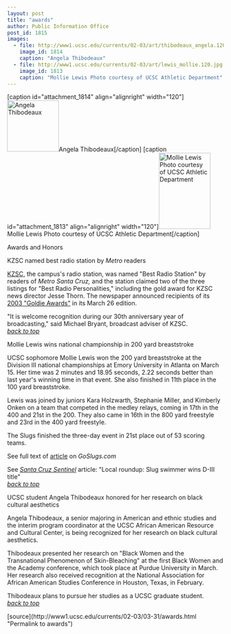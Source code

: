 ```yaml
---
layout: post
title: "awards"
author: Public Information Office
post_id: 1815
images:
  - file: http://www1.ucsc.edu/currents/02-03/art/thibodeaux_angela.120%20.jpg
    image_id: 1814
    caption: "Angela Thibodeaux"
  - file: http://www1.ucsc.edu/currents/02-03/art/lewis_mollie.120.jpg
    image_id: 1813
    caption: "Mollie Lewis Photo courtesy of UCSC Athletic Department"
---
```


[caption id="attachment_1814" align="alignright" width="120"]<a href="http://localhost/mysite/wp-content/uploads/2003/03/thibodeaux_angela.120%20.jpg"><img class="size-full wp-image-1814" src="http://localhost/mysite/wp-content/uploads/2003/03/thibodeaux_angela.120%20.jpg" alt="Angela Thibodeaux" width="120" height="119" /></a>Angela Thibodeaux[/caption]
[caption id="attachment_1813" align="alignright" width="120"]<a href="http://localhost/mysite/wp-content/uploads/2003/03/lewis_mollie.120.jpg"><img class="size-full wp-image-1813" src="http://localhost/mysite/wp-content/uploads/2003/03/lewis_mollie.120.jpg" alt="Mollie Lewis Photo courtesy of UCSC Athletic Department" width="120" height="177" /></a>Mollie Lewis Photo courtesy of UCSC Athletic Department[/caption]
<p class="pagehead">
  Awards and Honors
</p>
<p>
  <span class="sectionhead"><a name="kzsc" id="kzsc"></a>KZSC named best radio station by <i>Metro</i> readers</span>
</p>
<p>
  <a href="http://kzsc.ucsc.edu/">KZSC,</a> the campus's radio station, was named "Best Radio Station" by readers of <i>Metro Santa Cruz,</i> and the station claimed two of the three listings for "Best Radio Personalities," including the gold award for KZSC news director Jesse Thorn. The newspaper announced recipients of its <a href="http://www.metroactive.com/papers/cruz/03.26.03/best-arts-0313.html">2003 "Goldie Awards"</a> in its March 26 edition.<br>
</p>
<p>
  "It is welcome recognition during our 30th anniversary year of broadcasting," said Michael Bryant, broadcast adviser of KZSC.<br>
  <a href="#kzsc"><i>back to top</i></a>
</p>
<p class="sectionhead">
  <a name="mollie" id="mollie"></a>Mollie Lewis wins national championship in 200 yard breaststroke
</p>
<p>
  UCSC sophomore Mollie Lewis won the 200 yard breaststroke at the Division III national championships at Emory University in Atlanta on March 15. Her time was 2 minutes and 18.95 seconds, 2.22 seconds better than last year's winning time in that event. She also finished in 11th place in the 100 yard breaststroke.
</p>
<p>
  Lewis was joined by juniors Kara Holzwarth, Stephanie Miller, and Kimberly Onken on a team that competed in the medley relays, coming in 17th in the 400 and 21st in the 200. They also came in 16th in the 800 yard freestyle and 23rd in the 400 yard freestyle.
</p>
<p>
  The Slugs finished the three-day event in 21st place out of 53 scoring teams.<br>
</p>
<p>
  See full text of <a href="http://goslugs.com/teams/swimming/swim.html">article</a> on <i>GoSlugs.com</i>
</p>
<p>
  See <i><a href="http://www.santacruzsentinel.com/archive/2003/March/16/sport/stories/03sport.htm">Santa Cruz Sentinel</a></i> article: "Local roundup: Slug swimmer wins D-III title"<br>
  <a href="#kzsc"><i>back to top</i></a>
</p>
<p class="sectionhead">
  <a name="angela" id="angela"></a>UCSC student Angela Thibodeaux honored for her research on black cultural aesthetics
</p>
<p>
  Angela Thibodeaux, a senior majoring in American and ethnic studies and the interim program coordinator at the UCSC African American Resource and Cultural Center, is being recognized for her research on black cultural aesthetics.<br>
</p>
<p>
  Thibodeaux presented her research on "Black Women and the Transnational Phenomenon of Skin-Bleaching" at the first Black Women and the Academy conference, which took place at Purdue University in March. Her research also received recognition at the National Association for African American Studies Conference in Houston, Texas, in February.<br>
</p>
<p>
  Thibodeaux plans to pursue her studies as a UCSC graduate student.<br>
  <a href="#kzsc"><i>back to top</i></a>
</p>
<p>

</p>
[source](http://www1.ucsc.edu/currents/02-03/03-31/awards.html "Permalink to awards")
